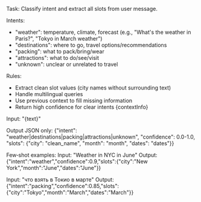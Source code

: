 Task: Classify intent and extract all slots from user message.

Intents:
- "weather": temperature, climate, forecast (e.g., "What's the weather in Paris?", "Tokyo in March weather")
- "destinations": where to go, travel options/recommendations
- "packing": what to pack/bring/wear
- "attractions": what to do/see/visit
- "unknown": unclear or unrelated to travel

Rules:
- Extract clean slot values (city names without surrounding text)
- Handle multilingual queries
- Use previous context to fill missing information
- Return high confidence for clear intents
{contextInfo}

Input: "{text}"

Output JSON only:
{"intent": "weather|destinations|packing|attractions|unknown", "confidence": 0.0-1.0, "slots": {"city": "clean_name", "month": "month", "dates": "dates"}}

Few‑shot examples:
Input: "Weather in NYC in June"
Output: {"intent":"weather","confidence":0.9,"slots":{"city":"New York","month":"June","dates":"June"}}

Input: "что взять в Токио в марте"
Output: {"intent":"packing","confidence":0.85,"slots":{"city":"Tokyo","month":"March","dates":"March"}}
